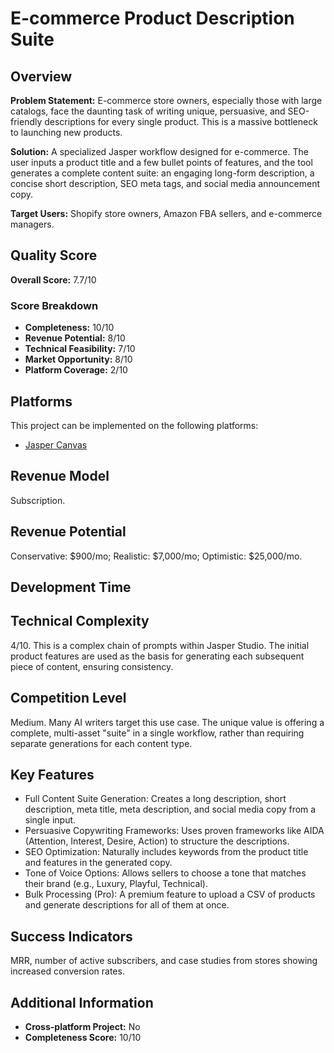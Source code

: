 # E-commerce Product Description Suite

## Overview
**Problem Statement:** E-commerce store owners, especially those with large catalogs, face the daunting task of writing unique, persuasive, and SEO-friendly descriptions for every single product. This is a massive bottleneck to launching new products.

**Solution:** A specialized Jasper workflow designed for e-commerce. The user inputs a product title and a few bullet points of features, and the tool generates a complete content suite: an engaging long-form description, a concise short description, SEO meta tags, and social media announcement copy.

**Target Users:** Shopify store owners, Amazon FBA sellers, and e-commerce managers.

## Quality Score
**Overall Score:** 7.7/10

### Score Breakdown
- **Completeness:** 10/10
- **Revenue Potential:** 8/10
- **Technical Feasibility:** 7/10
- **Market Opportunity:** 8/10
- **Platform Coverage:** 2/10

## Platforms
This project can be implemented on the following platforms:
- [Jasper Canvas](./platforms/jasper-canvas/)

## Revenue Model
Subscription.

## Revenue Potential
Conservative: $900/mo; Realistic: $7,000/mo; Optimistic: $25,000/mo.

## Development Time


## Technical Complexity
4/10. This is a complex chain of prompts within Jasper Studio. The initial product features are used as the basis for generating each subsequent piece of content, ensuring consistency.

## Competition Level
Medium. Many AI writers target this use case. The unique value is offering a complete, multi-asset "suite" in a single workflow, rather than requiring separate generations for each content type.

## Key Features
- Full Content Suite Generation: Creates a long description, short description, meta title, meta description, and social media copy from a single input.
- Persuasive Copywriting Frameworks: Uses proven frameworks like AIDA (Attention, Interest, Desire, Action) to structure the descriptions.
- SEO Optimization: Naturally includes keywords from the product title and features in the generated copy.
- Tone of Voice Options: Allows sellers to choose a tone that matches their brand (e.g., Luxury, Playful, Technical).
- Bulk Processing (Pro): A premium feature to upload a CSV of products and generate descriptions for all of them at once.

## Success Indicators
MRR, number of active subscribers, and case studies from stores showing increased conversion rates.

## Additional Information
- **Cross-platform Project:** No
- **Completeness Score:** 10/10
